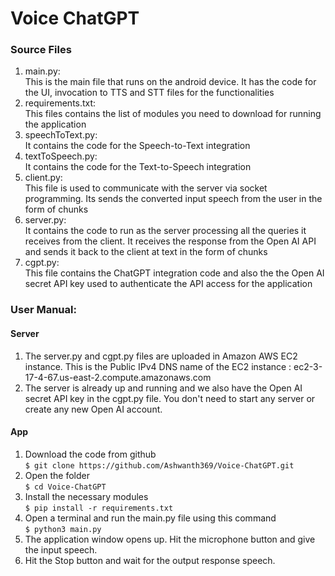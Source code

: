 # **Voice ChatGPT**

### **Source Files**
1. main.py: <br>
    This is the main file that runs on the android device. It has the code for the UI, invocation to TTS and STT files for the functionalities
2. requirements.txt: <br>
    This files contains the list of modules you need to download for running the application
3. speechToText.py: <br>
    It contains the code for the Speech-to-Text integration
4. textToSpeech.py: <br>
    It contains the code for the Text-to-Speech integration
5. client.py: <br>
    This file is used to communicate with the server via socket programming. Its sends the converted input speech from the user in the form of chunks 
6. server.py: <br>
    It contains the code to run as the server processing all the queries it receives from the client. It receives the response from the Open AI API and sends it back to the client at text in the form of chunks
7. cgpt.py: <br>
    This file contains the ChatGPT integration code and also the the Open AI secret API key used to authenticate the API access for the application

### **User Manual:**

#### **Server**
1. The server.py and cgpt.py files are uploaded in Amazon AWS EC2 instance. This is the Public IPv4 DNS name of the EC2 instance : ec2-3-17-4-67.us-east-2.compute.amazonaws.com
2. The server is already up and running and we also have the Open AI secret API key in the cgpt.py file. You don't need to start any server or create any new Open AI account.

#### **App**
1. Download the code from github <br>
  `$ git clone https://github.com/Ashwanth369/Voice-ChatGPT.git`
2. Open the folder <br>
  `$ cd Voice-ChatGPT`
3. Install the necessary modules <br>
  `$ pip install -r requirements.txt`
4. Open a terminal and run the main.py file using this command <br>
  `$ python3 main.py`
5. The application window opens up. Hit the microphone button and give the input speech.
6. Hit the Stop button and wait for the output response speech.
